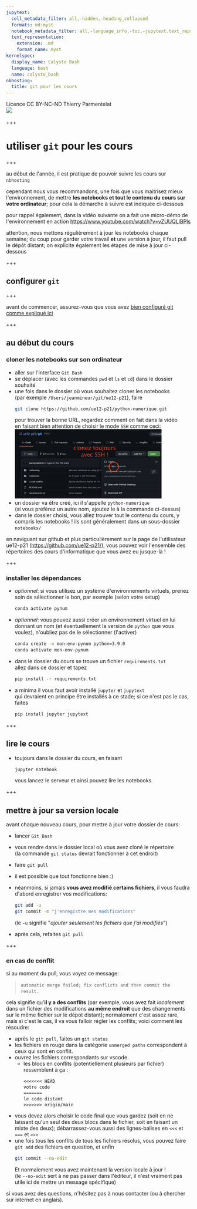 ```yaml
---
jupytext:
  cell_metadata_filter: all,-hidden,-heading_collapsed
  formats: md:myst
  notebook_metadata_filter: all,-language_info,-toc,-jupytext.text_representation.jupytext_version,-jupytext.text_representation.format_version
  text_representation:
    extension: .md
    format_name: myst
kernelspec:
  display_name: Calysto Bash
  language: bash
  name: calysto_bash
nbhosting:
  title: git pour les cours
---
```


<div class="licence">
<span>Licence CC BY-NC-ND</span>
<span>Thierry Parmentelat</span>
</div>

<img src="media/inria-25-alpha.png">

+++

# utiliser `git` pour les cours

+++

au début de l'année, il est pratique de pouvoir suivre les cours sur `nbhosting`

cependant nous vous recommandons, une fois que vous maitrisez mieux
l'environnement, de mettre **les notebooks et tout le contenu du cours sur votre
ordinateur**; pour cela la démarche à suivre est indiquée ci-dessous

pour rappel également, dans la vidéo suivante on a fait une micro-démo
de l'environnement en action
https://www.youtube.com/watch?v=vZUUQLlBPIs

attention, nous mettons régulièrement à jour les notebooks chaque semaine; du
coup pour garder votre travail **et** une version à jour, il faut pull le dépôt
distant; on explicite également les étapes de mise à jour ci-dessous

+++

## configurer `git`

+++

avant de commencer, assurez-vous que vous avez [bien configuré git comme
expliqué ici](0-00-setup.md)

+++

## au début du cours

### cloner les notebooks sur son ordinateur

* aller sur l'interface `Git Bash`
* se déplacer (avec les commandes `pwd` et `ls` et `cd`) dans le dossier souhaité
* une fois dans le dossier où vous souhaitez cloner les notebooks  
  (par exemple `/Users/jeanmineur/git/ue12-p21`), faire
  ```bash
  git clone https://github.com/ue12-p21/python-numerique.git
  ```
  pour trouver la bonne URL, regardez comment on fait dans la vidéo  
  en faisant bien attention de choisir le mode `SSH` comme ceci:  
  <img src="media/github-choose-ssh.png" width="400px">
* un dossier va être créé, ici il s'appelle `python-numerique`  
  (si vous préférez un autre nom, ajoutez le à la commande ci-dessus)
* dans le dossier choisi, vous allez trouver tout le contenu du cours, y compris
  les  notebooks ! ils sont généralement dans un sous-dossier `notebooks/`

en naviguant sur github et plus particulièrement sur la page de l'utilisateur
ue12-p21 (https://github.com/ue12-p21/), vous pouvez voir l'ensemble des
répertoires des cours d'informatique que vous avez eu jusque-là !

+++

### installer les dépendances

* *optionnel*: si vous utilisez un système d'environnements virtuels, prenez
  soin de sélectionner le bon, par exemple (selon votre setup)
  ```bash
  conda activate pynum
  ```
* *optionnel*: vous pouvez aussi créer un environnement virtuel en lui donnant
  un nom (et éventuellement la version de `python` que vous voulez), n'oubliez
  pas de le sélectionner (l'activer)
  ```bash
  conda create -n mon-env-pynum python=3.9.0
  conda activate mon-env-pynum
  ```

* dans le dossier du cours se trouve un fichier `requirements.txt`  
  allez dans ce dossier et tapez  
  ```bash
  pip install -r requirements.txt
  ```
* a minima il vous faut avoir installé `jupyter` et `jupytext`  
  qui devraient en principe être installés à ce stade; si ce n'est pas le cas,
  faites
  ```bash
  pip install jupyter jupytext
  ```

+++

## lire le cours

* toujours dans le dossier du cours, en faisant
  ```bash
  jupyter notebook
  ```
  vous lancez le serveur et ainsi pouvez lire les notebooks

+++

## mettre à jour sa version locale

avant chaque nouveau cours, pour mettre à jour votre dossier de cours:

* lancer `Git Bash`
* vous rendre dans le dossier local où vous avez cloné le répertoire  
  (la commande `git status` devrait fonctionner à cet endroit)
* faire `git pull`
* il est possible que tout fonctionne bien :)
* néanmoins, si jamais **vous avez modifié certains fichiers**, il vous faudra
  d'abord enregistrer vos modifications:
  ```bash
  git add -u
  git commit -m "j'enregistre mes modifications"
  ```

  (le `-u` signifie "*ajouter seulement les fichiers que j'ai modifiés*")
* après cela, refaites `git pull`

+++

###  en cas de conflit

si au moment du pull, vous voyez ce message:  
>  `automatic merge failed; fix conflicts and then commit the result.`

cela signifie qu'**il y a des conflits** (par exemple, vous avez fait
*localement* dans un fichier des modifications **au même endroit** que des
changements sur le même fichier sur le dépot distant); normalement c'est assez
rare, mais si c'est le cas, il va vous falloir régler les conflits; voici
comment les résoudre:

* après le `git pull`, faites un `git status`  
* les fichiers en rouge dans la catégorie `unmerged paths` correspondent à ceux
  qui sont en conflit.
* ouvrez les fichiers correspondants sur vscode.
  * les blocs en conflits (potentiellement plusieurs par fichier) ressemblent à ça :
    ```text
    <<<<<<< HEAD
    votre code
    =======
    le code distant
    >>>>>>> origin/main
    ```
* vous devez alors choisir le code final que vous gardez (soit en ne laissant
  qu'un seul des deux blocs dans le fichier, soit en faisant un mixte des deux);
  débarrassez-vous aussi des lignes-balises en `<<<` et `===` et `>>>`
* une fois tous les conflits de tous les fichiers résolus, vous pouvez faire
`git add` des fichiers en question, et enfin
  ```bash
  git commit --no-edit
  ```
  Et normalement vous avez maintenant la version locale à jour !  
  (le `--no-edit` sert à ne pas passer dans l'éditeur, il n'est vraiment pas
  utile ici de mettre un message spécifique)


si vous avez des questions, n'hésitez pas à nous contacter (ou à chercher sur
internet en anglais).
